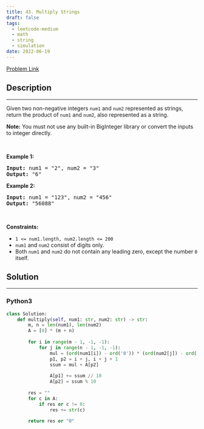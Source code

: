 ```yaml
---
title: 43. Multiply Strings
draft: false
tags: 
  - leetcode-medium
  - math
  - string
  - simulation
date: 2022-06-19
---
```


[Problem Link](https://leetcode.com/problems/multiply-strings/)

## Description

---
<p>Given two non-negative integers <code>num1</code> and <code>num2</code> represented as strings, return the product of <code>num1</code> and <code>num2</code>, also represented as a string.</p>

<p><strong>Note:</strong>&nbsp;You must not use any built-in BigInteger library or convert the inputs to integer directly.</p>

<p>&nbsp;</p>
<p><strong class="example">Example 1:</strong></p>
<pre><strong>Input:</strong> num1 = "2", num2 = "3"
<strong>Output:</strong> "6"
</pre><p><strong class="example">Example 2:</strong></p>
<pre><strong>Input:</strong> num1 = "123", num2 = "456"
<strong>Output:</strong> "56088"
</pre>
<p>&nbsp;</p>
<p><strong>Constraints:</strong></p>

<ul>
	<li><code>1 &lt;= num1.length, num2.length &lt;= 200</code></li>
	<li><code>num1</code> and <code>num2</code> consist of digits only.</li>
	<li>Both <code>num1</code> and <code>num2</code>&nbsp;do not contain any leading zero, except the number <code>0</code> itself.</li>
</ul>


## Solution

---
### Python3
``` py title='multiply-strings'
class Solution:
    def multiply(self, num1: str, num2: str) -> str:
        m, n = len(num1), len(num2)
        A = [0] * (m + n)
        
        for i in range(m - 1, -1, -1):
            for j in range(n - 1, -1, -1):
                mul = (ord(num1[i]) - ord('0')) * (ord(num2[j]) - ord('0'))
                p1, p2 = i + j, i + j + 1
                ssum = mul + A[p2]
                
                A[p1] += ssum // 10
                A[p2] = ssum % 10
                
        res = ""
        for c in A:
            if res or c != 0:
                res += str(c)
        
        return res or "0"
```

